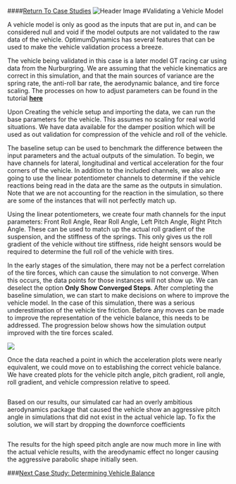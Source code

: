 ####[Return To Case Studies](../Case_Studies.md)
![Header Image](../img/Case_Study_Header.png)
#Validating a Vehicle Model

A vehicle model is only as good as the inputs that are put in, and can be considered null and void if the model outputs are not validated to the raw data of the vehicle. OptimumDynamics has several features that can be used to make the vehicle validation process a breeze.

The vehicle being validated in this case is a later model GT racing car using data from the Nurburgring. We are assuming that the vehicle kinematics are correct in this simulation, and that the main sources of variance are the spring rate, the anti-roll bar rate, the aerodynamic balance, and tire force scaling. The processes on how to adjust parameters can be found in the tutorial __[here](../Tutorial_3_Modifying_Vehicle_Setup/1_Tutorial_4.md)__

Upon Creating the vehicle setup and importing the data, we can run the base parameters for the vehicle. This assumes no scaling for real world situations. We have data available for the damper position which will be used as out validation for compression of the vehicle and roll of the vehicle.

The baseline setup can be used to benchmark the difference between the input parameters and the actual outputs of the simulation. To begin, we have channels for lateral, longitudinal and vertical acceleration for the four corners of the vehicle. In addition to the included channels, we also are going to use the linear potentiometer channels to determine if the vehicle reactions being read in the data are the same as the outputs in simulation. Note that we are not accounting for the reaction in the simulation, so there are some of the instances that will not perfectly match up.

Using the linear potentiometers, we create four math channels for the input parameters: Front Roll Angle, Rear Roll Angle, Left Pitch Angle, Right Pitch Angle. These can be used to match up the actual roll gradient of the suspension, and the stiffness of the springs. This only gives us the roll gradient of the vehicle without tire stiffness, ride height sensors would be required to determine the full roll of the vehicle with tires.

In the early stages of the simulation, there may not be a perfect correlation of the tire forces, which can cause the simulation to not converge. When this occurs, the data points for those instances will not show up. We can deselect the option __Only Show Converged Steps__. After completing the baseline simulation, we can start to make decisions on where to improve the vehicle model. In the case of this simulation, there was a serious underestimation of the vehicle tire friction. Before any moves can be made to improve the representation of the vehicle balance, this needs to be addressed. The progression below shows how the simulation output improved with the tire forces scaled.

![](../img/tire_plot_scaling.png)

Once the data reached a point in which the acceleration plots were nearly equivalent, we could move on to establishing the correct vehicle balance. We have created plots for the vehicle pitch angle, pitch gradient, roll angle, roll gradient, and vehicle compression relative to speed.

![]()

Based on our results, our simulated car had an overly ambitious aerodynamics package that caused the vehicle show an aggressive pitch angle in simulations that did not exist in the actual vehicle lap. To fix the solution, we will start by dropping the downforce coefficients

![]()

The results for the high speed pitch angle are now much more in line with the actual vehicle results, with the areodynamic effect no longer causing the aggressive parabolic shape initially seen.

###[Next Case Study: Determining Vehicle Balance](../Case_Study_4_Vehicle_Balance/1_Case_4.md)